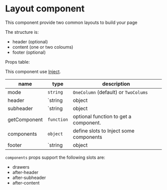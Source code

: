 # Layout component

This component provide two common layouts to build your page

The structure is:

* header (optional)
* content (one or two coloums)
* footer (optional)

Props table:

This component use [Inject](../Inject/Inject.md).

| name | type | description |
| -- | -- | -- |
| mode | `string` | `OneColumn` (default) or `TwoColums` |
| header | `string|object|react element` | display the header |
| subheader | `string|object|react element` | displayed after the header |
| getComponent | `function`| optional function to get a component.|
| components | `object` | define slots to Inject some components |
| footer | `string|object|react element` | display the footer |

`components` props support the following slots are:

* drawers
* after-header
* after-subheader
* after-content
